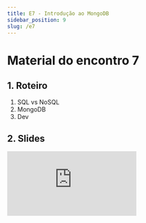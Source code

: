 ```yaml
---
title: E7 - Introdução ao MongoDB
sidebar_position: 9
slug: /e7
---
```


# Material do encontro 7

## 1. Roteiro 
1. SQL vs NoSQL
2. MongoDB
3. Dev 

## 2. Slides 

<div style={{ textAlign: 'center' }}>
    <iframe 
        style={{
            display: 'block',
            margin: 'auto',
            width: '100%',
            height: '50vh',
        }}
        src="https://slides.com/rodrigomangoninicola/m9-ec-encontros/embed#/encontro7"
        frameborder="0" 
        allowFullScreen>
    </iframe>
</div>

